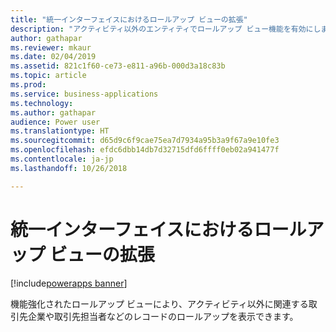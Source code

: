 ```yaml
---
title: "統一インターフェイスにおけるロールアップ ビューの拡張"
description: "アクティビティ以外のエンティティでロールアップ ビュー機能を有効にします。"
author: gathapar
ms.reviewer: mkaur
ms.date: 02/04/2019
ms.assetid: 821c1f60-ce73-e811-a96b-000d3a18c83b
ms.topic: article
ms.prod: 
ms.service: business-applications
ms.technology: 
ms.author: gathapar
audience: Power user
ms.translationtype: HT
ms.sourcegitcommit: d65d9c6f9cae75ea7d7934a95b3a9f67a9e10fe3
ms.openlocfilehash: efdc6dbb14db7d32715dfd6ffff0eb02a941477f
ms.contentlocale: ja-jp
ms.lasthandoff: 10/26/2018

---
```

# <a name="enhancements-to-roll-up-views-in-unified-interface"></a>統一インターフェイスにおけるロールアップ ビューの拡張


[!include[powerapps banner](../includes/powerapps.md)]

機能強化されたロールアップ ビューにより、アクティビティ以外に関連する取引先企業や取引先担当者などのレコードのロールアップを表示できます。

